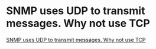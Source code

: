 # SNMP uses UDP to transmit messages. Why not use TCP
[SNMP uses UDP to transmit messages. Why not use TCP](https://aiwithcloud.com/2022/09/19/snmp_uses_udp_to_transmit_messages-_why_not_use_tcp/)